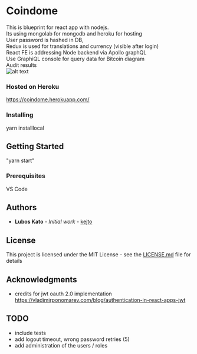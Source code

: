 # Coindome

This is blueprint for react app with nodejs.<br />
Its using mongolab for mongodb and heroku for hosting<br />
User password is hashed in DB,<br />
Redux is used for translations and currency (visible after login)<br />
React FE is addressing Node backend via Apollo graphQL
<br />
Use GraphiQL console for query data for Bitcoin diagram
<br />
Audit results<br />
![alt text](https://github.com/kejto/coindome/blob/master/client/public/images/results.jpg)

### Hosted on Heroku
https://coindome.herokuapp.com/

### Installing

yarn installlocal

## Getting Started

"yarn start"

### Prerequisites

VS Code

## Authors

* **Lubos Kato** - *Initial work* - [kejto](https://github.com/kejto)

## License

This project is licensed under the MIT License - see the [LICENSE.md](LICENSE.md) file for details

## Acknowledgments

* credits for jwt oauth 2.0 implementation https://vladimirponomarev.com/blog/authentication-in-react-apps-jwt

## TODO
* include tests
* add logout timeout, wrong password retries (5)
* add administration of the users / roles
